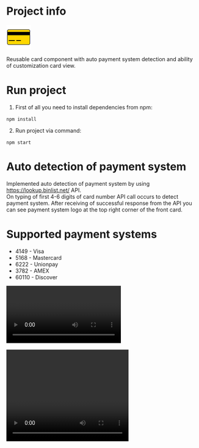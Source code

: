 # Project info

![Card icon](/public/favicon.png)

Reusable card component with auto payment system detection and ability of customization card view.

# Run project

1. First of all you need to install dependencies from npm:

```
npm install
```

2. Run project via command:

```
npm start
```

# Auto detection of payment system

Implemented auto detection of payment system by using https://lookup.binlist.net/ API. <br>
On typing of first 4-6 digits of card number API call occurs to detect payment system. After receiving of successful response from the API you can see payment system logo at the top right corner of the front card.

# Supported payment systems

-   4149 - Visa
-   5168 - Mastercard
-   6222 - Unionpay
-   3782 - AMEX
-   60110 - Discover

![Auto payment system detection](/demo_videos/1.Payment_system_autodetection.mp4)

<video width="320" height="240" controls>
  <source src="/demo_videos/1.Payment_system_autodetection.mp4" type="video/mp4">
</video>

